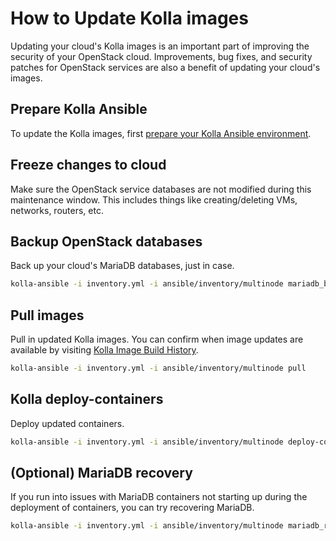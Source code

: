 # How to Update Kolla images
Updating your cloud's Kolla images is an important part of improving the
security of your OpenStack cloud. Improvements, bug fixes, and security patches
for OpenStack services are also a benefit of updating your cloud's images.

## Prepare Kolla Ansible
To update the Kolla images, first [prepare your Kolla Ansible environment](../day-4/kolla-ansible/prepare-kolla-ansible.md).

## Freeze changes to cloud
Make sure the OpenStack service databases are not modified during this
maintenance window. This includes things like creating/deleting VMs, networks,
routers, etc.

## Backup OpenStack databases
Back up your cloud's MariaDB databases, just in case.

```sh
kolla-ansible -i inventory.yml -i ansible/inventory/multinode mariadb_backup
```

## Pull images
Pull in updated Kolla images. You can confirm when image updates are available by visiting [Kolla Image Build History](../../kolla-image-update/build-history.md).

```sh
kolla-ansible -i inventory.yml -i ansible/inventory/multinode pull
```

## Kolla deploy-containers
Deploy updated containers.

```sh
kolla-ansible -i inventory.yml -i ansible/inventory/multinode deploy-containers
```

## (Optional) MariaDB recovery
If you run into issues with MariaDB containers not starting up during the
deployment of containers, you can try recovering MariaDB.

```sh
kolla-ansible -i inventory.yml -i ansible/inventory/multinode mariadb_recovery
```